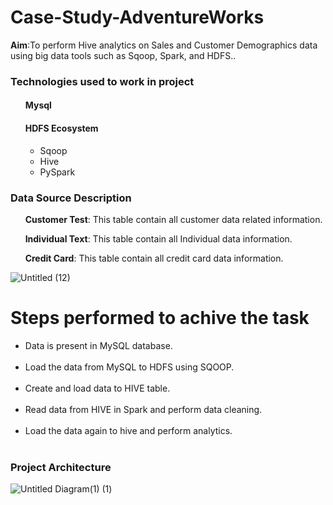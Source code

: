 # Case-Study-AdventureWorks
<p><b>Aim</b>:To perform Hive analytics on Sales and Customer Demographics data using big data tools such as Sqoop, Spark, and HDFS..</p>

<h3>Technologies used to work in project</h3>
<ul>
<h4>Mysql</h4>
<h4>HDFS Ecosystem</h4>
  
<ul>
 <li>Sqoop</li>
 <li>Hive</li>
 <li>PySpark</li>
</li>
</ul> 
</ul>


<h3>Data Source Description</h3>
<p>&nbsp;&nbsp; &nbsp;&nbsp;  <b>Customer Test</b>: This table contain all customer data related information.</p>
<p>&nbsp;&nbsp; &nbsp;&nbsp;  <b>Individual Text</b>: This table contain all Individual data information.</p>
<p>&nbsp;&nbsp; &nbsp;&nbsp;  <b>Credit Card</b>: This table contain all credit card data information.</p>


![Untitled (12)](https://user-images.githubusercontent.com/100192276/158550587-0619c0ca-d35b-4db7-9e6c-e2d2789f6ab6.png)

# Steps performed to achive the task
<ul>
<li>Data is present in MySQL database.</li><br>
<li>Load the data from MySQL to HDFS using SQOOP.</li><br>
<li>Create and load data to HIVE table.</li><br>
<li>Read data from HIVE in Spark and perform data cleaning.</li><br>
<li>Load the data again to hive and perform analytics.</li><br>
</ul>

<h3>Project Architecture</h3>

![Untitled Diagram(1) (1)](https://user-images.githubusercontent.com/100192162/158647358-665077d2-c528-479c-83ec-4b345ae17109.jpg)
